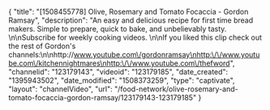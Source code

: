{
    "title": "[1508455778] Olive, Rosemary and Tomato Focaccia - Gordon Ramsay",
    "description": "An easy and delicious recipe for first time bread makers. Simple to prepare, quick to bake, and unbelievably tasty. \n\nSubscribe for weekly cooking videos. \n\nIf you liked this clip check out the rest of Gordon's channels:\n\nhttp:\/\/www.youtube.com\/gordonramsay\nhttp:\/\/www.youtube.com\/kitchennightmares\nhttp:\/\/www.youtube.com\/thefword",
    "channelid": "123179143",
    "videoid": "123179185",
    "date_created": "1395943502",
    "date_modified": "1508373259",
    "type": "captivate",
    "layout": "channelVideo",
    "url": "\/food-network\/olive-rosemary-and-tomato-focaccia-gordon-ramsay\/123179143-123179185"
}
